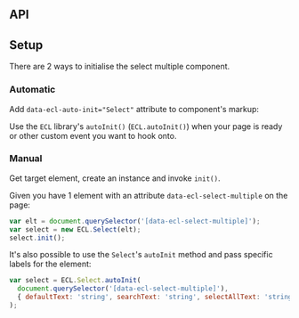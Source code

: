 ## API

<SelectJSDoc />

## Setup

There are 2 ways to initialise the select multiple component.

### Automatic

Add `data-ecl-auto-init="Select"` attribute to component's markup:

Use the `ECL` library's `autoInit()` (`ECL.autoInit()`) when your page is ready or other custom event you want to hook onto.

### Manual

Get target element, create an instance and invoke `init()`.

Given you have 1 element with an attribute `data-ecl-select-multiple` on the page:

```js
var elt = document.querySelector('[data-ecl-select-multiple]');
var select = new ECL.Select(elt);
select.init();
```

It's also possible to use the `Select`'s `autoInit` method and pass specific labels for the element:

```js
var select = ECL.Select.autoInit(
  document.querySelector('[data-ecl-select-multiple]'),
  { defaultText: 'string', searchText: 'string', selectAllText: 'string' },
);
```
